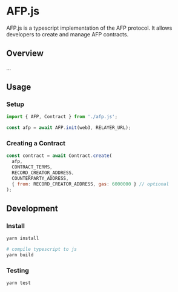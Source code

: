# AFP.js

AFP.js is a typescript implementation of the AFP protocol. It allows developers to create and manage AFP contracts.

## Overview

...

## Usage

### Setup
```js
import { AFP, Contract } from './afp.js';

const afp = await AFP.init(web3, RELAYER_URL);
```

### Creating a Contract
```js
const contract = await Contract.create(
  afp, 
  CONTRACT_TERMS, 
  RECORD_CREATOR_ADDRESS, 
  COUNTERPARTY_ADDRESS,
  { from: RECORD_CREATOR_ADDRESS, gas: 6000000 } // optional
);
```

## Development

### Install
```sh
yarn install

# compile typescript to js
yarn build
```

### Testing
```sh
yarn test
```
